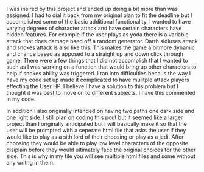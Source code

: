 I was insired by this project and ended up doing a bit more than was assigned. I had to dial it back from my original plan to fit the deadline but I accomplished some of the basic additional functionality. I wanted to have varying degrees of character attack and have certain characters have hidden features. For example if the user plays as yoda there is a variable attack that does damage bsed off a random generator. Darth sidiuses attack and snokes attack is also like this. This makes the game a bitmore dynamic and chance based as apposed to a straight up and down click through game. There were a few things that I did not accomplish that I wanted to such as I was working on a function that would bring up other characters to help if snokes ability was triggered. I ran into difficulties becaus the way I have my code set up made it complicated to have mulitple attack players effecting the User HP. I believe I have a solution to this problem but I thought it was best to move on to different subjects. I have this commented in my code.


In addition I also originally intended on having two paths one dark side and one light side. I still plan on coding this pout but it seemed like a larger project than I originally anticipated but I will basically make it so that the user will be prompted with a seperate html file that asks the user if they would like to play as a sith lord of their choosing or play as a jedi. After choosing they would be able to play low level characters of the opposite disiplain before they would ultimately face the original choices for the other side. This is why in my file you will see multiple html files and some without any writng in them. 
